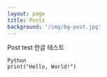 ```yaml
---
layout: page
title: Posts
background: '/img/bg-post.jpg'
---
```


Post test
한글 테스트
```
Python
print("Hello, World!")
```
